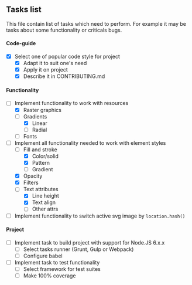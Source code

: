 ## Tasks list
This file contain list of tasks which need to perform. For example it may be tasks about some functionality or criticals bugs.

#### Code-guide
- [x] Select one of popular code style for project
   - [x] Adapt it to suit one's need
   - [x] Apply it on project
   - [x] Describe it in CONTRIBUTING.md

#### Functionality
- [ ] Implement functionality to work with resources
   - [x] Raster graphics
   - [ ] Gradients
      - [x] Linear
      - [ ] Radial
   - [ ] Fonts
- [ ] Implement all functionality needed to work with element styles
   - [ ] Fill and stroke
      - [x] Color/solid
      - [x] Pattern
      - [ ] Gradient
   - [x] Opacity
   - [x] Filters
   - [ ] Text attributes
      - [x] Line height
      - [x] Text align
      - [ ] Other attrs
- [ ] Implement functionality to switch active svg image by `location.hash()`

#### Project
- [ ] Implement task to build project with support for Node.JS 6.x.x
   - [ ] Select tasks runner (Grunt, Gulp or Webpack)
   - [ ] Configure babel
- [ ] Implement task to test functionality
   - [ ] Select framework for test suites
   - [ ] Make 100% coverage
